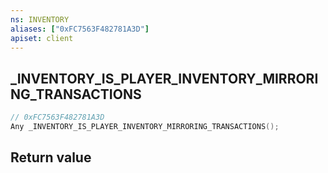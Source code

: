```yaml
---
ns: INVENTORY
aliases: ["0xFC7563F482781A3D"]
apiset: client
---
```

## _INVENTORY_IS_PLAYER_INVENTORY_MIRRORING_TRANSACTIONS

```c
// 0xFC7563F482781A3D
Any _INVENTORY_IS_PLAYER_INVENTORY_MIRRORING_TRANSACTIONS();
```



## Return value